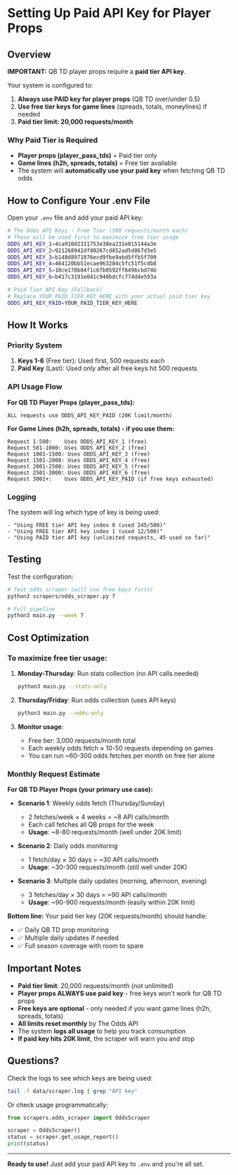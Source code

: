 # Setting Up Paid API Key for Player Props

## Overview

**IMPORTANT:** QB TD player props require a **paid tier API key**.

Your system is configured to:
1. **Always use PAID key for player props** (QB TD over/under 0.5)
2. **Use free tier keys for game lines** (spreads, totals, moneylines) if needed
3. **Paid tier limit: 20,000 requests/month**

### Why Paid Tier is Required

- **Player props (player_pass_tds)** = Paid tier only
- **Game lines (h2h, spreads, totals)** = Free tier available
- The system will **automatically use your paid key** when fetching QB TD odds

## How to Configure Your .env File

Open your `.env` file and add your paid API key:

```bash
# The Odds API Keys - Free Tier (500 requests/month each)
# These will be used first to maximize free tier usage
ODDS_API_KEY_1=4ca910d2311753e38ea231e015144a3e
ODDS_API_KEY_2=921268942df80267cd852ad5d867d3e5
ODDS_API_KEY_3=b148d8971076ecd9fbe9abd5ffb5f709
ODDS_API_KEY_4=464120bb51ecae963284c5fc51f5cdb8
ODDS_API_KEY_5=10ce170b84f1c6fb0592ff6496cbd74b
ODDS_API_KEY_6=b417c3191e041c940bdcfc774d4e593a

# Paid Tier API Key (Fallback)
# Replace YOUR_PAID_TIER_KEY_HERE with your actual paid tier key
ODDS_API_KEY_PAID=YOUR_PAID_TIER_KEY_HERE
```

## How It Works

### Priority System

1. **Keys 1-6** (Free tier): Used first, 500 requests each
2. **Paid Key** (Last): Used only after all free keys hit 500 requests

### API Usage Flow

**For QB TD Player Props (player_pass_tds):**
```
ALL requests use ODDS_API_KEY_PAID (20K limit/month)
```

**For Game Lines (h2h, spreads, totals) - if you use them:**
```
Request 1-500:    Uses ODDS_API_KEY_1 (free)
Request 501-1000: Uses ODDS_API_KEY_2 (free)
Request 1001-1500: Uses ODDS_API_KEY_3 (free)
Request 1501-2000: Uses ODDS_API_KEY_4 (free)
Request 2001-2500: Uses ODDS_API_KEY_5 (free)
Request 2501-3000: Uses ODDS_API_KEY_6 (free)
Request 3001+:    Uses ODDS_API_KEY_PAID (if free keys exhausted)
```

### Logging

The system will log which type of key is being used:

```
- "Using FREE tier API key index 0 (used 245/500)"
- "Using FREE tier API key index 1 (used 12/500)"
- "Using PAID tier API key (unlimited requests, 45 used so far)"
```

## Testing

Test the configuration:

```bash
# Test odds scraper (will use free keys first)
python3 scrapers/odds_scraper.py 7

# Full pipeline
python3 main.py --week 7
```

## Cost Optimization

### To maximize free tier usage:

1. **Monday-Thursday**: Run stats collection (no API calls needed)
   ```bash
   python3 main.py --stats-only
   ```

2. **Thursday/Friday**: Run odds collection (uses API keys)
   ```bash
   python3 main.py --odds-only
   ```

3. **Monitor usage**:
   - Free tier: 3,000 requests/month total
   - Each weekly odds fetch ≈ 10-50 requests depending on games
   - You can run ~60-300 odds fetches per month on free tier alone

### Monthly Request Estimate

**For QB TD Player Props (your primary use case):**

- **Scenario 1**: Weekly odds fetch (Thursday/Sunday)
  - 2 fetches/week × 4 weeks = ~8 API calls/month
  - Each call fetches all QB props for the week
  - **Usage**: ~8-80 requests/month (well under 20K limit)

- **Scenario 2**: Daily odds monitoring
  - 1 fetch/day × 30 days = ~30 API calls/month
  - **Usage**: ~30-300 requests/month (still well under 20K)

- **Scenario 3**: Multiple daily updates (morning, afternoon, evening)
  - 3 fetches/day × 30 days = ~90 API calls/month
  - **Usage**: ~90-900 requests/month (easily within 20K limit)

**Bottom line:** Your paid tier key (20K requests/month) should handle:
- ✅ Daily QB TD prop monitoring
- ✅ Multiple daily updates if needed
- ✅ Full season coverage with room to spare

## Important Notes

- **Paid tier limit**: 20,000 requests/month (not unlimited)
- **Player props ALWAYS use paid key** - free keys won't work for QB TD props
- **Free keys are optional** - only needed if you want game lines (h2h, spreads, totals)
- **All limits reset monthly** by The Odds API
- The system **logs all usage** to help you track consumption
- **If paid key hits 20K limit**, the scraper will warn you and stop

## Questions?

Check the logs to see which keys are being used:
```bash
tail -f data/scraper.log | grep "API key"
```

Or check usage programmatically:
```python
from scrapers.odds_scraper import OddsScraper

scraper = OddsScraper()
status = scraper.get_usage_report()
print(status)
```

---

**Ready to use!** Just add your paid API key to `.env` and you're all set.
